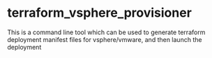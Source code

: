 # terraform_vsphere_provisioner
This is a command line tool which can be used to generate terraform deployment manifest files for vsphere/vmware, and then launch the deployment
